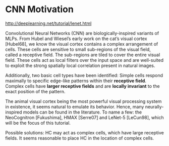 # CNN Motivation

http://deeplearning.net/tutorial/lenet.html


Convolutional Neural Networks (CNN) are biologically-inspired variants of MLPs. From Hubel and Wiesel’s early work on the cat’s visual cortex [Hubel68], we know the visual cortex contains a complex arrangement of cells. These cells are sensitive to small sub-regions of the visual field, called a receptive field. The sub-regions are tiled to cover the entire visual field. These cells act as local filters over the input space and are well-suited to exploit the strong spatially local correlation present in natural images.

Additionally, two basic cell types have been identified: Simple cells respond maximally to specific edge-like patterns within their **receptive field**. Complex cells have **larger receptive fields** and are **locally invariant** to the exact position of the pattern.

The animal visual cortex being the most powerful visual processing system in existence, it seems natural to emulate its behavior. Hence, many neurally-inspired models can be found in the literature. To name a few: the NeoCognitron [Fukushima], HMAX [Serre07] and LeNet-5 [LeCun98], which will be the focus of this tutorial.

Possible solutions:
HC may act as complex cells, which have large receptive fields. It seems reasonable to place HC in the location of complex cells.
